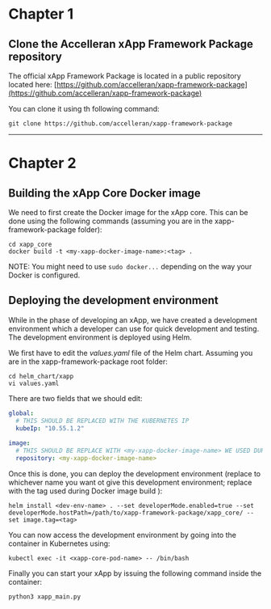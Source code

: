 # Chapter 1
## Clone the Accelleran xApp Framework Package repository

The official xApp Framework Package is located in a public repository located here: 
[https://github.com/accelleran/xapp-framework-package](https://github.com/accelleran/xapp-framework-package)

You can clone it using th following command:

```shell
git clone https://github.com/accelleran/xapp-framework-package
```

---

# Chapter 2
## Building the xApp Core Docker image
We need to first create the Docker image for the xApp core. This can be done using the following commands (assuming you are in the xapp-framework-package folder):

```shell
cd xapp_core
docker build -t <my-xapp-docker-image-name>:<tag> .
```

NOTE: You might need to use `sudo docker...` depending on the way your Docker is configured.

## Deploying the development environment

While in the phase of developing an xApp, we have created a development environment which a developer can use for quick development and testing.
The development environment is deployed using Helm. 

We first have to edit the *values.yaml* file of the Helm chart. Assuming you are in the xapp-framework-package root folder:

```shell
cd helm_chart/xapp
vi values.yaml
```

There are two fields that we should edit:

```yaml
global:
  # THIS SHOULD BE REPLACED WITH THE KUBERNETES IP
  kubeIp: "10.55.1.2" 
  
image:
  # THIS SHOULD BE REPLACE WITH <my-xapp-docker-image-name> WE USED DURING DOCKER IMAGE BUILD
  repository: <my-xapp-docker-image-name> 
```

Once this is done, you can deploy the development environment (replace <dev-env-name> to whichever name you want ot give this development environment; replace <tag> with the tag used during Docker image build ):
```shell
helm install <dev-env-name> . --set developerMode.enabled=true --set developerMode.hostPath=/path/to/xapp-framework-package/xapp_core/ --set image.tag=<tag>
```

You can now access the development environment by going into the container in Kubernetes using:

```shell
kubectl exec -it <xapp-core-pod-name> -- /bin/bash
```

Finally you can start your xApp by issuing the following command inside the container:

```shell
python3 xapp_main.py
```